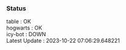 ### Status


table : OK  
hogwarts : OK  
icy-bot : DOWN  
Latest Update : 2023-10-22 07:06:29.648221
